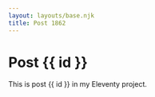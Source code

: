 ```yaml
---
layout: layouts/base.njk
title: Post 1862
---
```


# Post {{ id }}

This is post {{ id }} in my Eleventy project.
